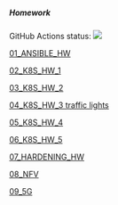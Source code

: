 ##### Homework

GitHub Actions status:
<img src="https://github.com/iamnotaskynet/glbasecamp_devops/workflows/main-push/badge.svg?branch=main">


[01_ANSIBLE_HW](https://github.com/iamnotaskynet/glbasecamp_devops/tree/main/01_ANSIBLE_HW)

[02_K8S_HW_1](https://github.com/iamnotaskynet/glbasecamp_devops/tree/main/02_K8S_HW_1)

[03_K8S_HW_2](https://github.com/iamnotaskynet/glbasecamp_devops/tree/main/03_K8S_HW_2)

[04_K8S_HW_3 traffic lights](https://github.com/iamnotaskynet/tl-t-b)

[05_K8S_HW_4](https://github.com/iamnotaskynet/glbasecamp_devops/tree/main/05_K8S_HW_4)

[06_K8S_HW_5](https://github.com/iamnotaskynet/glbasecamp_devops/tree/main/06_K8S_HW_5)

[07_HARDENING_HW](https://github.com/iamnotaskynet/glbasecamp_devops/tree/main/07_HARDENING_HW)

[08_NFV](https://github.com/iamnotaskynet/glbasecamp_devops/tree/main/08_NFV)

[09_5G](https://github.com/iamnotaskynet/glbasecamp_devops/tree/main/09_5G)